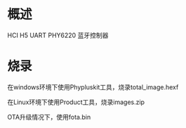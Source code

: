 # 概述

HCI H5 UART PHY6220 蓝牙控制器

# 烧录

在windows环境下使用Phypluskit工具，烧录total_image.hexf

在Linux环境下使用Product工具，烧录images.zip

OTA升级情况下，使用fota.bin
